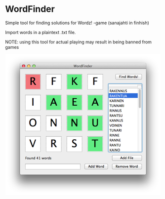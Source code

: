 WordFinder
==========

Simple tool for finding solutions for Wordz! -game (sanajahti in finhish)

Import words in a plaintext .txt file.

NOTE: using this tool for actual playing may result in being banned from games

![ScreenShot](WordFinder.png)
